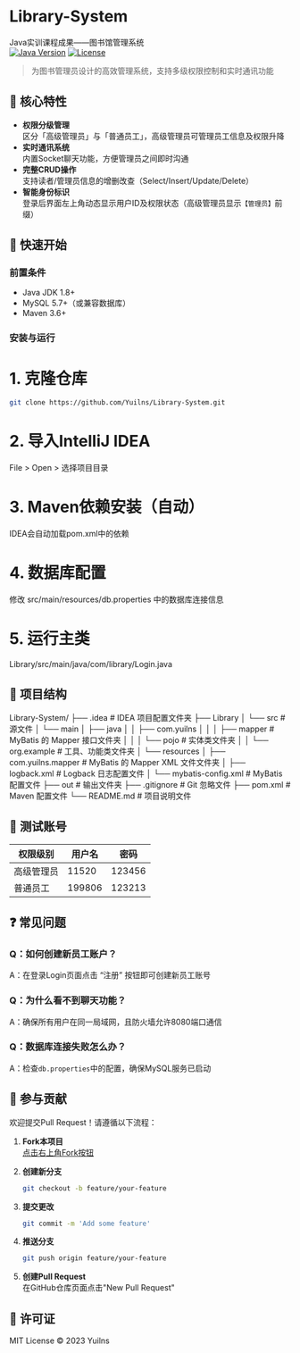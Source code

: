 # Library-System
Java实训课程成果——图书馆管理系统  
[![Java Version](https://img.shields.io/badge/Java-8%2B-orange?logo=java)](https://java.com) 
[![License](https://img.shields.io/badge/License-MIT-blue)](LICENSE)

> 为图书管理员设计的高效管理系统，支持多级权限控制和实时通讯功能

## 🌟 核心特性
- **权限分级管理**  
  区分「高级管理员」与「普通员工」，高级管理员可管理员工信息及权限升降
- **实时通讯系统**  
  内置Socket聊天功能，方便管理员之间即时沟通
- **完整CRUD操作**  
  支持读者/管理员信息的增删改查（Select/Insert/Update/Delete）
- **智能身份标识**  
  登录后界面左上角动态显示用户ID及权限状态（高级管理员显示`【管理员】`前缀）

## 🚀 快速开始
### 前置条件
- Java JDK 1.8+
- MySQL 5.7+（或兼容数据库）
- Maven 3.6+

### 安装与运行
# 1. 克隆仓库
```bash
git clone https://github.com/Yuilns/Library-System.git
```
# 2. 导入IntelliJ IDEA
File > Open > 选择项目目录

# 3. Maven依赖安装（自动）
IDEA会自动加载pom.xml中的依赖

# 4. 数据库配置
修改 src/main/resources/db.properties 中的数据库连接信息

# 5. 运行主类
Library/src/main/java/com/library/Login.java

## 📂 项目结构
Library-System/
├── .idea            # IDEA 项目配置文件夹
├── Library
│   └── src          # 源文件
│       └── main
│           ├── java
│           │   ├── com.yuilns
│           │   │   ├── mapper            # MyBatis 的 Mapper 接口文件夹
│           │   │   └── pojo              # 实体类文件夹
│           │   └── org.example           # 工具、功能类文件夹
│           └── resources
│               ├── com.yuilns.mapper     # MyBatis 的 Mapper XML 文件文件夹
│               ├── logback.xml           # Logback 日志配置文件
│               └── mybatis-config.xml    # MyBatis 配置文件
├── out             # 输出文件夹
├── .gitignore      # Git 忽略文件
├── pom.xml         # Maven 配置文件
└── README.md       # 项目说明文件


## 🧪 测试账号
| 权限级别       | 用户名   | 密码        |
|---------------|----------|------------|
| 高级管理员     | 11520    | 123456     |
| 普通员工       | 199806   | 123213     |

## ❓ 常见问题
### Q：如何创建新员工账户？
A：在登录Login页面点击 “注册” 按钮即可创建新员工账号

### Q：为什么看不到聊天功能？
A：确保所有用户在同一局域网，且防火墙允许8080端口通信

### Q：数据库连接失败怎么办？
A：检查`db.properties`中的配置，确保MySQL服务已启动

## 🤝 参与贡献
欢迎提交Pull Request！请遵循以下流程：

1. **Fork本项目**  
   [点击右上角Fork按钮](https://github.com/Yuilns/Library-System/fork)

2. **创建新分支**  
   ```bash
   git checkout -b feature/your-feature
    ```
3. **提交更改**  
   ```bash
   git commit -m 'Add some feature'
    ```
4. **推送分支**  
   ```bash
   git push origin feature/your-feature
    ```
5. **创建Pull Request**  
   在GitHub仓库页面点击"New Pull Request"

## 📜 许可证
MIT License © 2023 Yuilns
